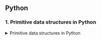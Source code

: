 ## Python

### 1. Primitive data structures in Python
<details>
<summary> Primitive data structures in Python </summary>
```md
| Date Structure | Ordered | Mutable | Allow Duplicate | Constructor   | Example                    |
| -------------- | ------- |-------- | --------------- | ------------- | -------------------------- |
| List           | Yes     | Yes     | Yes             | [] or list()  | [5, "yes", 2.7]            |
| Tuple          | Yes     | No      | Yes             | () or tuple() | (5, "yes", 2.7)            |
| Dictionary     | Yes     | Yes     | No              | set()         | {"name": "Raj", "age": 35} |
| Set            | No      | Yes     | NO              | {} or dict()  | {5, "yes", 2.7}            |
```
</details>
